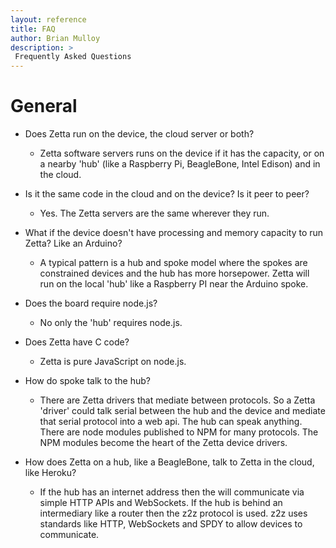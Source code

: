 ```yaml
---
layout: reference
title: FAQ
author: Brian Mulloy
description: >
 Frequently Asked Questions
---
```


# General

* Does Zetta run on the device, the cloud server or both?
  * Zetta software servers runs on the device if it has the capacity, or on a nearby 'hub' (like a Raspberry Pi, BeagleBone, Intel Edison) and in the cloud.
  
* Is it the same code in the cloud and on the device? Is it peer to peer?
  * Yes. The Zetta servers are the same wherever they run.
  
* What if the device doesn't have processing and memory capacity to run Zetta? Like an Arduino?
  * A typical pattern is a hub and spoke model where the spokes are constrained devices and the hub has more horsepower. Zetta will run on the local 'hub' like a Raspberry PI near the Arduino spoke.

* Does the board require node.js?
  * No only the 'hub' requires node.js.
  
* Does Zetta have C code?
  * Zetta is pure JavaScript on node.js.

* How do spoke talk to the hub?
  * There are Zetta drivers that mediate between protocols. So a Zetta 'driver' could talk serial between the hub and the device and mediate that serial protocol into a web api. The hub can speak anything. There are node modules published to NPM for many protocols. The NPM modules become the heart of the Zetta device drivers.

* How does Zetta on a hub, like a BeagleBone, talk to Zetta in the cloud, like Heroku?
  * If the hub has an internet address then the will communicate via simple HTTP APIs and WebSockets. If the hub is behind an intermediary like a router then the z2z protocol is used. z2z uses standards like HTTP, WebSockets and SPDY to allow devices to communicate.